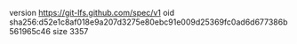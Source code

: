 version https://git-lfs.github.com/spec/v1
oid sha256:d52e1c8af018e9a207d3275e80ebc91e009d25369fc0ad6d677386b561965c46
size 3357
